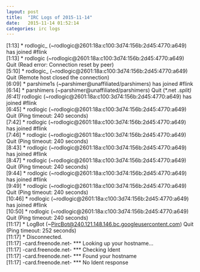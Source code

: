 ```yaml
---
layout: post
title:  "IRC Logs of 2015-11-14"
date:   2015-11-14 01:52:14
categories: irc logs
---
```

<span class="irc-date">[1:13]</span> <span class="irc-green">* rodlogic_ (~rodlogic@2601:18a:c100:3d74:156b:2d45:4770:a649) has joined #flink</span><br />
<span class="irc-date">[1:13]</span> <span class="irc-navy">* rodlogic (~rodlogic@2601:18a:c100:3d74:156b:2d45:4770:a649) Quit (Read error: Connection reset by peer)</span><br />
<span class="irc-date">[5:10]</span> <span class="irc-navy">* rodlogic_ (~rodlogic@2601:18a:c100:3d74:156b:2d45:4770:a649) Quit (Remote host closed the connection)</span><br />
<span class="irc-date">[6:09]</span> <span class="irc-green">* parshime1s (~parshimer@unaffiliated/parshimers) has joined #flink</span><br />
<span class="irc-date">[6:14]</span> <span class="irc-navy">* parshimers (~parshimer@unaffiliated/parshimers) Quit (*.net *.split)</span><br />
<span class="irc-date">[6:41]</span> <span class="irc-green">* rodlogic (~rodlogic@2601:18a:c100:3d74:156b:2d45:4770:a649) has joined #flink</span><br />
<span class="irc-date">[6:45]</span> <span class="irc-navy">* rodlogic (~rodlogic@2601:18a:c100:3d74:156b:2d45:4770:a649) Quit (Ping timeout: 240 seconds)</span><br />
<span class="irc-date">[7:42]</span> <span class="irc-green">* rodlogic (~rodlogic@2601:18a:c100:3d74:156b:2d45:4770:a649) has joined #flink</span><br />
<span class="irc-date">[7:46]</span> <span class="irc-navy">* rodlogic (~rodlogic@2601:18a:c100:3d74:156b:2d45:4770:a649) Quit (Ping timeout: 240 seconds)</span><br />
<span class="irc-date">[8:43]</span> <span class="irc-green">* rodlogic (~rodlogic@2601:18a:c100:3d74:156b:2d45:4770:a649) has joined #flink</span><br />
<span class="irc-date">[8:47]</span> <span class="irc-navy">* rodlogic (~rodlogic@2601:18a:c100:3d74:156b:2d45:4770:a649) Quit (Ping timeout: 240 seconds)</span><br />
<span class="irc-date">[9:44]</span> <span class="irc-green">* rodlogic (~rodlogic@2601:18a:c100:3d74:156b:2d45:4770:a649) has joined #flink</span><br />
<span class="irc-date">[9:49]</span> <span class="irc-navy">* rodlogic (~rodlogic@2601:18a:c100:3d74:156b:2d45:4770:a649) Quit (Ping timeout: 240 seconds)</span><br />
<span class="irc-date">[10:46]</span> <span class="irc-green">* rodlogic (~rodlogic@2601:18a:c100:3d74:156b:2d45:4770:a649) has joined #flink</span><br />
<span class="irc-date">[10:50]</span> <span class="irc-navy">* rodlogic (~rodlogic@2601:18a:c100:3d74:156b:2d45:4770:a649) Quit (Ping timeout: 240 seconds)</span><br />
<span class="irc-date">[11:17]</span> <span class="irc-navy">* LogBot (~PircBot@240.121.148.146.bc.googleusercontent.com) Quit (Ping timeout: 252 seconds)</span><br />
<span class="irc-date">[11:17]</span> <span class="irc-navy">* Disconnected.</span><br />
<span class="irc-date">[11:17]</span> <span class="irc-brown">-card.freenode.net- *** Looking up your hostname...</span><br />
<span class="irc-date">[11:17]</span> <span class="irc-brown">-card.freenode.net- *** Checking Ident</span><br />
<span class="irc-date">[11:17]</span> <span class="irc-brown">-card.freenode.net- *** Found your hostname</span><br />
<span class="irc-date">[11:17]</span> <span class="irc-brown">-card.freenode.net- *** No Ident response</span><br />
